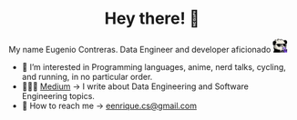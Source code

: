 # <div align="center">Hey there! 👋 </div>

My name Eugenio Contreras. Data Engineer and developer aficionado <img src="https://raw.githubusercontent.com/kennycontreras/kennycontreras/main/resources/juice.png" width="25">

- 👀 I’m interested in Programming languages, anime, nerd talks, cycling, and running, in no particular order.
- 👨🏻‍💻 [Medium](https://medium.com/@eugeniocontreras) → I write about Data Engineering and Software Engineering topics.
- 📧 How to reach me → eenrique.cs@gmail.com
